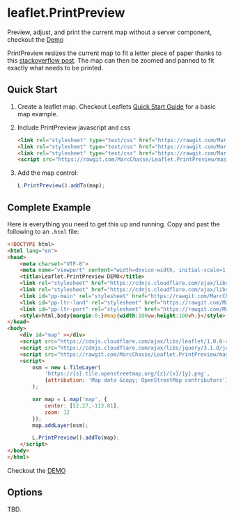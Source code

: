 # leaflet.PrintPreview

Preview, adjust, and print the current map without a server component, checkout the [Demo](https://marcchasse.github.io/leaflet.PrintPreview/)

PrintPreview resizes the current map to fit a letter piece of paper thanks to this [stackoverflow post](http://stackoverflow.com/questions/16649943/css-to-set-a4-paper-size).
The map can then be zoomed and panned to fit exactly what needs to be printed.

## Quick Start

1. Create a leaflet map. Checkout Leaflets [Quick Start Guide](http://leafletjs.com/examples/quick-start.html) for a basic map example.

2. Include PrintPreview javascript and css

    ```html
    <link rel="stylesheet" type="text/css" href="https://rawgit.com/MarcChasse/leaflet.PrintPreview/master/leaflet.printpreview.css" disabled>
    <link rel="stylesheet" type="text/css" href="https://rawgit.com/MarcChasse/leaflet.PrintPreview/master/leaflet.printpreview.letter.landscape.css" disabled>
    <link rel="stylesheet" type="text/css" href="https://rawgit.com/MarcChasse/leaflet.PrintPreview/master/leaflet.printpreview.letter.portrait.css" disabled>
    <script src="https://rawgit.com/MarcChasse/Leaflet.PrintPreview/master/leaflet.printpreview.js"></script>
    ```
3. Add the map control:
    ```javascript
    L.PrintPreview().addTo(map);
    ```
## Complete Example
Here is everything you need to get this up and running. Copy and past the following to an `.html` file:
```html
<!DOCTYPE html>
<html lang="en">
<head>
	<meta charset="UTF-8">
	<meta name="viewport" content="width=device-width, initial-scale=1.0, maximum-scale=1.0, user-scalable=no" />
	<title>Leaflet.PrintPreview DEMO</title>
	<link rel="stylesheet" href="https://cdnjs.cloudflare.com/ajax/libs/leaflet/1.0.0-rc.1/leaflet.css" />
	<link rel="stylesheet" href="https://cdnjs.cloudflare.com/ajax/libs/font-awesome/4.6.3/css/font-awesome.min.css">
    <link id="pp-main" rel="stylesheet" href="https://rawgit.com/MarcChasse/leaflet.PrintPreview/master/leaflet.printpreview.css" disabled>
    <link id="pp-ltr-land" rel="stylesheet" href="https://rawgit.com/MarcChasse/leaflet.PrintPreview/master/leaflet.printpreview.letter.landscape.css" disabled>
    <link id="pp-ltr-port" rel="stylesheet" href="https://rawgit.com/MarcChasse/leaflet.PrintPreview/master/leaflet.printpreview.letter.portrait.css" disabled>
	<style>html,body{margin:0;}#map{width:100vw;height:100vh;}</style>
</head>
<body>
	<div id="map" ></div>
	<script src="https://cdnjs.cloudflare.com/ajax/libs/leaflet/1.0.0-rc.1/leaflet.js"></script>
	<script src="https://cdnjs.cloudflare.com/ajax/libs/jquery/3.1.0/jquery.min.js"></script>
	<script src="https://rawgit.com/MarcChasse/Leaflet.PrintPreview/master/leaflet.printpreview.js"></script>
	<script>
	    osm = new L.TileLayer(
	    	'https://{s}.tile.openstreetmap.org/{z}/{x}/{y}.png',
	    	{attribution: 'Map data &copy; OpenStreetMap contributors'}
	    );

	    var map = L.map('map', {
	        center: [52.27,-113.81],
	        zoom: 12
	    });
		map.addLayer(osm);

		L.PrintPreview().addTo(map);
	</script>
</body>
</html>
```
Checkout the [DEMO](https://marcchasse.github.io/Leaflet.PrintPreview/)

## Options
TBD.